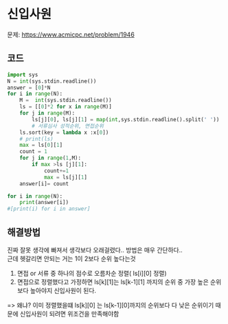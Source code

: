 # 신입사원
문제: https://www.acmicpc.net/problem/1946
    
## 코드
```python
import sys
N = int(sys.stdin.readline())
answer = [0]*N
for i in range(N):
    M =  int(sys.stdin.readline())
    ls = [[0]*2 for x in range(M)]
    for j in range(M):
        ls[j][0], ls[j][1] = map(int,sys.stdin.readline().split(' '))
        # 서류심사 성적순위, 면접순위
    ls.sort(key = lambda x :x[0])
    # print(ls)
    max = ls[0][1]
    count = 1
    for j in range(1,M):
        if max >ls [j][1]:
            count+=1
            max = ls[j][1]
    answer[i]= count

for i in range(N):
    print(answer[i])
#[print(i) for i in answer]
```
## 해결방법
진짜 잘못 생각에 빠져서 생각보다 오래걸렸다.. 방법은 매우 간단하다..   
근데 헷갈리면 안되는 거는 1이 2보다 순위 높다는것    
1. 면접 or 서류 중 하나의 점수로 오름차순 정렬( ls[i][0] 정렬) 
2. 면접으로 정렬했다고 가정하면 ls[k][1]는 ls[k-1][1] 까지의 순위 중 가장 높은 순위보다 높아야지 신입사원이 된다.

=> 왜냐? 이미 정렬했을떄 ls[k][0] 는 ls[k-1][0]까지의 순위보다 다 낮은 순위이기 때문에 신입사원이 되려면 위조건을 만족해야함    


